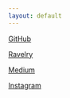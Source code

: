 ```yaml
---
layout: default
---
```



[GitHub](https://github.com/anjafr)

[Ravelry](https://www.ravelry.com/people/againstallknots)

[Medium](https://medium.com/@anjafrhb)

[Instagram](https://www.instagram.com/againstallknots/)
